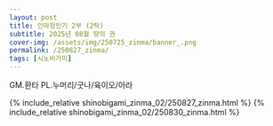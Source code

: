 ```yaml
---
layout: post
title: 인마정인기 2부 (2탁)
subtitle: 2025년 08월 땅의 권
cover-img: /assets/img/250725_zinma/banner_.png
permalink: /250827_zinma/
tags: [시노비가미]
---
```


GM.환타 PL.누머리/굿나/육이오/아라 

{% include_relative shinobigami_zinma_02/250827_zinma.html %}
{% include_relative shinobigami_zinma_02/250830_zinma.html %}
